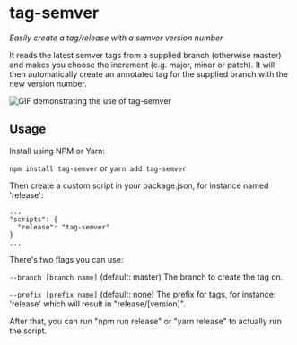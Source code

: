 # tag-semver

_Easily create a tag/release with a semver version number_

It reads the latest semver tags from a supplied branch (otherwise master) and makes you choose the increment (e.g. major, minor or patch). It will then automatically create an annotated tag for the supplied branch with the new version number.

![GIF demonstrating the use of tag-semver](https://raw.githubusercontent.com/mslooten/tag-semver/master/tag-semver.gif)

## Usage

Install using NPM or Yarn:

`npm install tag-semver` or `yarn add tag-semver`

Then create a custom script in your package.json, for instance named 'release':

```
...
"scripts": {
  "release": "tag-semver"
}
...
```

There's two flags you can use:

`--branch [branch name]` (default: master)
The branch to create the tag on.

`--prefix [prefix name]` (default: none) The prefix for tags, for instance: 'release' which will result in "release/[version]".

After that, you can run "npm run release" or "yarn release" to actually run the script.
